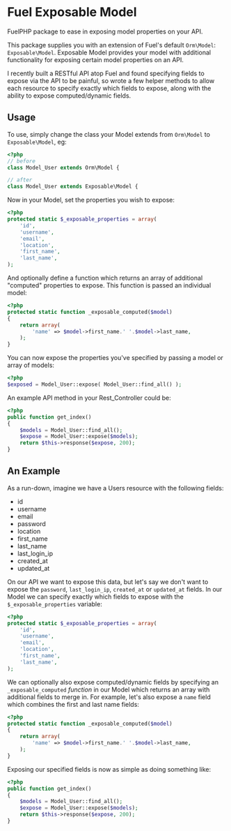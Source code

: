 # Fuel Exposable Model

FuelPHP package to ease in exposing model properties on your API.

This package supplies you with an extension of Fuel's default `Orm\Model`: `Exposable\Model`. Exposable Model provides your model with additional functionality for exposing certain model properties on an API.

I recently built a RESTful API atop Fuel and found specifying fields to expose via the API to be painful, so wrote a few helper methods to allow each resource to specify exactly which fields to expose, along with the ability to expose computed/dynamic fields.

## Usage

To use, simply change the class your Model extends from `Orm\Model` to `Exposable\Model`, eg:

```php
<?php
// before
class Model_User extends Orm\Model {

// after
class Model_User extends Exposable\Model {
```

Now in your Model, set the properties you wish to expose:

```php
<?php
protected static $_exposable_properties = array(
	'id',
	'username',
	'email',
	'location',
	'first_name',
	'last_name',
);
```

And optionally define a function which returns an array of additional "computed" properties to expose. This function is passed an individual model:

```php
<?php
protected static function _exposable_computed($model)
{
	return array(
		'name' => $model->first_name.' '.$model->last_name,
	);
}
```

You can now expose the properties you've specified by passing a model or array of models:

```php
<?php
$exposed = Model_User::expose( Model_User::find_all() );
```

An example API method in your Rest_Controller could be:

```php
<?php
public function get_index()
{
	$models = Model_User::find_all();
	$expose = Model_User::expose($models);
	return $this->response($expose, 200);
}
```

## An Example

As a run-down, imagine we have a Users resource with the following fields:

- id
- username
- email
- password
- location
- first_name
- last_name
- last_login_ip
- created_at
- updated_at

On our API we want to expose this data, but let's say we don't want to expose the `password`, `last_login_ip`, `created_at` or `updated_at` fields. In our Model we can specify exactly which fields to expose with the `$_exposable_properties` variable:

```php
<?php
protected static $_exposable_properties = array(
	'id',
	'username',
	'email',
	'location',
	'first_name',
	'last_name',
);
```

We can optionally also expose computed/dynamic fields by specifying an `_exposable_computed` _function_ in our Model which returns an array with additional fields to merge in. For example, let's also expose a `name` field which combines the first and last name fields:

```php
<?php
protected static function _exposable_computed($model)
{
	return array(
		'name' => $model->first_name.' '.$model->last_name,
	);
}
```

Exposing our specified fields is now as simple as doing something like:

```php
<?php
public function get_index()
{
	$models = Model_User::find_all();
	$expose = Model_User::expose($models);
	return $this->response($expose, 200);
}
```